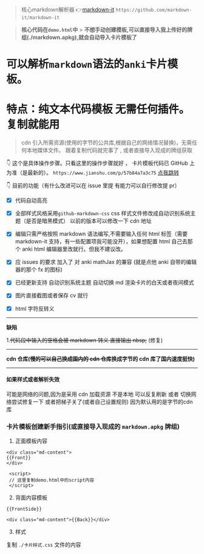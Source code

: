 > 核心markdown解析器 👉[markdown-it](https://github.com/markdown-it/markdown-it)
> `https://github.com/markdown-it/markdown-it`

> **核心代码在`demo.html`中** > **不想手动创建模板,可以直接导入我上传好的牌组(./markdown.apkg),就会自动导入卡片模板了**

# 可以解析`markdown`语法的`anki`卡片模板。
# 特点：纯文本代码模板 无需任何插件。复制就能用

> cdn 引入所需资源(使用的字节的公共库,根据自己的网络情况替换)，无需任何本地媒体文件。
> 跟着复制代码就完事了 , 或者直接导入现成的牌组获取

👇 这个是具体操作步骤。只看这里的操作步骤就好 ， 卡片模板代码已 GitHub 上为准（是最新的）。
`https://www.jianshu.com/p/57b84a7a3c75` [点我跳转](https://www.jianshu.com/p/57b84a7a3c75)

👇 目前的功能（有什么改进可以在 issue 里提 有能力可以自行修改提 pr）

- [x] 代码自动高亮

- [x] 全部样式风格采用`github-markdown-css` css 样式文件修改成自动识别系统主题（是否是暗黑模式） 以前的版本可以修改一下 cdn 地址

- [x] 编辑只需严格按照 markdown 语法编写,不需要输入任何 html 标签（需要 markdown-it 支持，有一些配置项我可能没开），如果想配置 html 自己去那个 anki html 编辑器里改就行。但我不建议改。

- [x] 应 issues 的要求 加入了 对 anki mathJax 的兼容 (就是点他 anki 自带的编辑器的那个 fx 的图标)

- [x] 已经更新支持 自动识别系统主题 自动切换 md 渲染卡片的白天或者夜间模式

- [x] 图片直接截图或者保存 cv 就行

- [x] html 字符反转义

---

**缺陷**

1.~~代码段中输入的空格会被 markdown 转义 直接输出 nbsp;~~ (修复)

---

**cdn 仓库(~~慢的可以自己换成国内的 cdn 仓库~~换成字节的 cdn 库了国内速度挺快)**

****

#### 如果样式或者解析失效
可能是网络的问题,因为是采用 cdn 加载资源 不是本地
可以反复刷新 或者 切换网络尝试修复一下
或者把梯子关了(或者自己设置规则) 因为默认用的是字节的cdn库


### 卡片模板创建新手指引(或直接导入现成的 `markdown.apkg` 牌组)

1. 正面模板内容

```
<div class="md-content">
{{Front}}
</div>

 <script>
 // 这里复制demo.html中的script内容
 </script>
```

2. 背面内容模板

```
{{FrontSide}}

<div class="md-content">{{Back}}</div>
```

3. 样式

复制 `./卡片样式.css` 文件的内容
